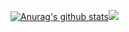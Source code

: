 [![Anurag's github stats](https://github-readme-stats.vercel.app/api?username=HpBoss&show_icons=true&theme=merko&layout=compact)](https://github.com/anuraghazra/github-readme-stats)<img src="https://github-readme-stats.vercel.app/api/top-langs/?username=HpBoss&layout=compact&theme=merko">

<!--
**HpBoss/HpBoss** is a ✨ _special_ ✨ repository because its `README.md` (this file) appears on your GitHub profile.

Here are some ideas to get you started:

- 🔭 I’m currently working on ...
- 🌱 I’m currently learning ...
- 👯 I’m looking to collaborate on ...
- 🤔 I’m looking for help with ...
- 💬 Ask me about ...
- 📫 How to reach me: ...
- 😄 Pronouns: ...
- ⚡ Fun fact: ...
-->
